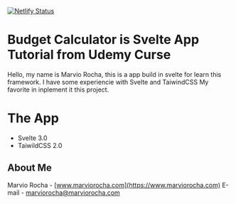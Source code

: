 [![Netlify Status](https://api.netlify.com/api/v1/badges/f3bfef97-0414-4404-a762-cf7366e160d0/deploy-status)](https://app.netlify.com/sites/budget-marvio/deploys)

# Budget Calculator is Svelte App Tutorial from Udemy Curse

Hello, my name is Marvio Rocha, this is a app build in svelte for learn this framework.
I have some experiencie with Svelte and TaiwindCSS My favorite in inplement it this project.

# The App

- Svelte 3.0
- TaiwildCSS 2.0

## About Me

Marvio Rocha - [www.marviorocha.com](https://www.marviorocha.com)
E-mail - [marviorocha@marviorocha.com](https://mailto:marviorocha@marviorocha.com)
